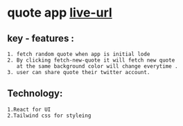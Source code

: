 # quote app [live-url]()

## key - features :

    1. fetch random quote when app is initial lode
    2. By clicking fetch-new-quote it will fetch new quote
       at the same background color will change everytime .
    3. user can share quote their twitter account.

## Technology:

    1.React for UI
    2.Tailwind css for styleing
